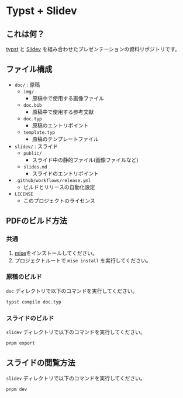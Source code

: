 # Typst + Slidev

## これは何？

[typst](https://typst.app) と [Slidev](https://sli.dev) を組み合わせたプレゼンテーションの資料リポジトリです。

## ファイル構成

- `doc/` : 原稿
  - `img/`
    - 原稿中で使用する画像ファイル
  - `doc.bib`
    - 原稿中で使用する参考文献
  - `doc.typ`
    - 原稿のエントリポイント
  - `template.typ`
    - 原稿のテンプレートファイル
- `slidev/` : スライド
  - `public/`
    - スライド中の静的ファイル(画像ファイルなど)
  - `slides.md`
    - スライドのエントリポイント
- `.github/workflows/release.yml`
  - ビルドとリリースの自動化設定
- `LICENSE`
  - このプロジェクトのライセンス

## PDFのビルド方法

### 共通

1. [mise](https://mise.jdx.dev)をインストールしてください。
2. プロジェクトルートで `mise install` を実行してください。

### 原稿のビルド

`doc` ディレクトリで以下のコマンドを実行してください。

```sh
typst compile doc.typ
```

### スライドのビルド

`slidev` ディレクトリで以下のコマンドを実行してください。

```sh
pnpm export

```

## スライドの閲覧方法

`slidev` ディレクトリで以下のコマンドを実行してください。

```sh
pnpm dev
```
